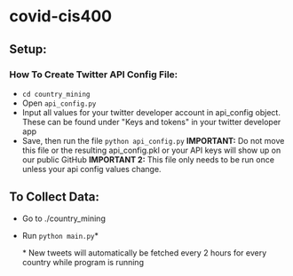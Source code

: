 # covid-cis400

## **Setup:**

### How To Create Twitter API Config File:

- `cd country_mining`
- Open `api_config.py`
- Input all values for your twitter developer account in api_config object. These can be found under "Keys and tokens" in your twitter developer app
- Save, then run the file `python api_config.py`
  **IMPORTANT:** Do not move this file or the resulting api_config.pkl or your API keys will show up on our public GitHub
  **IMPORTANT 2:** This file only needs to be run once unless your api config values change.

## **To Collect Data:**

- Go to ./country_mining
- Run `python main.py`\*

  \* New tweets will automatically be fetched every 2 hours for every country while program is running

